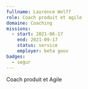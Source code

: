 ```yaml
---
fullname: Laurence Wolff
role: Coach produit et agile
domaine: Coaching
missions:
  - start: 2021-06-17
    end: 2021-09-17
    status: service
    employer: beta gouv
badges:
  - segur
---
```


Coach produit et Agile
